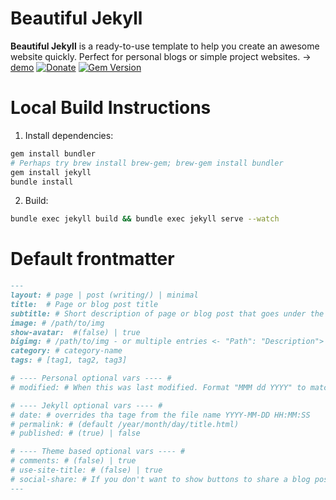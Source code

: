 # Beautiful Jekyll

**Beautiful Jekyll** is a ready-to-use template to help you create an awesome website quickly. Perfect for personal blogs or simple project websites. → [demo](https://deanattali.com/beautiful-jekyll/) 
 [![Donate](https://img.shields.io/badge/Donate-PayPal-green.svg)](https://www.paypal.me/daattali/20) [![Gem Version](https://badge.fury.io/rb/beautiful-jekyll-theme.svg)](https://badge.fury.io/rb/beautiful-jekyll-theme) 

# Local Build Instructions

1. Install dependencies:
``` sh
gem install bundler
# Perhaps try brew install brew-gem; brew-gem install bundler
gem install jekyll
bundle install
```
2. Build:
```sh
bundle exec jekyll build && bundle exec jekyll serve --watch
```

# Default frontmatter

```md
---
layout: # page | post (writing/) | minimal
title:  # Page or blog post title
subtitle: # Short description of page or blog post that goes under the title
image: # /path/to/img
show-avatar:  #(false) | true
bigimg: # /path/to/img - or multiple entries <- "Path": "Description">
category: # category-name
tags: # [tag1, tag2, tag3]

# ---- Personal optional vars ---- #
# modified: # When this was last modified. Format "MMM dd YYYY" to match default styling.

# ---- Jekyll optional vars ---- #
# date: # overrides tha tage from the file name YYYY-MM-DD HH:MM:SS
# permalink: # (default /year/month/day/title.html)
# published: # (true) | false

# ---- Theme based optional vars ---- #
# comments: # (false) | true
# use-site-title: # (false) | true
# social-share: # If you don't want to show buttons to share a blog post on social media, use social-share: false (this feature is turned on by default).
---
```
